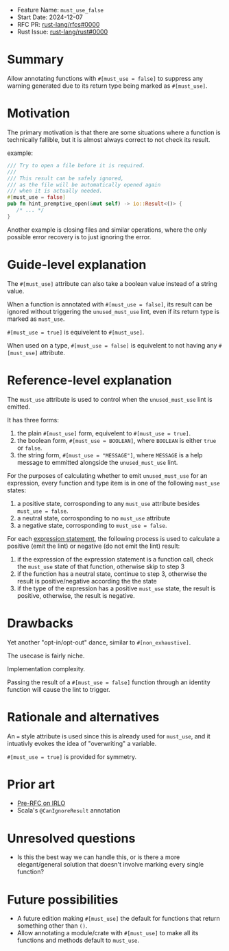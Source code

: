 - Feature Name: `must_use_false`
- Start Date: 2024-12-07
- RFC PR: [rust-lang/rfcs#0000](https://github.com/rust-lang/rfcs/pull/0000)
- Rust Issue: [rust-lang/rust#0000](https://github.com/rust-lang/rust/issues/0000)

# Summary
[summary]: #summary

Allow annotating functions with `#[must_use = false]` to suppress any warning generated due to its return type being marked as `#[must_use]`.

# Motivation
[motivation]: #motivation

The primary motivation is that there are some situations where a function is technically fallible, but it is almost always correct to not check its result.

example:
```rust
/// Try to open a file before it is required.
///
/// This result can be safely ignored,
/// as the file will be automatically opened again
/// when it is actually needed.
#[must_use = false]
pub fn hint_premptive_open(&mut self) -> io::Result<()> {
   /* ... */
}
```

Another example is closing files and similar operations, where the only possible error recovery is to just ignoring the error.

# Guide-level explanation
[guide-level-explanation]: #guide-level-explanation

The `#[must_use]` attribute can also take a boolean value instead of a string value.

When a function is annotated with `#[must_use = false]`, its result can be ignored without triggering the `unused_must_use` lint, even if its return type is marked as `must_use`.

`#[must_use = true]` is equivelent to `#[must_use]`.

When used on a type, `#[must_use = false]` is equivelent to not having any `#[must_use]` attribute.

# Reference-level explanation
[reference-level-explanation]: #reference-level-explanation

The `must_use` attribute is used to control when the `unused_must_use` lint is emitted.

It has three forms:
1. the plain `#[must_use]` form, equivelent to `#[must_use = true]`.
2. the boolean form, `#[must_use = BOOLEAN]`, where `BOOLEAN` is either `true` or `false`.
3. the string form, `#[must_use = "MESSAGE"]`, where `MESSAGE` is a help message to emmitted alongside the `unused_must_use` lint.

For the purposes of calculating whether to emit `unused_must_use` for an expression, every function and type item is in one of the following `must_use` states:
1. a positive state, corrosponding to any `must_use` attribute besides `must_use = false`.
2. a neutral state, corrosponding to no `must_use` attribute
3. a negative state, corrosponding to `must_use = false`.

For each
[expression statement](https://doc.rust-lang.org/reference/statements.html#expression-statements),
the following process is used to calculate a positive (emit the lint) or negative (do not emit the lint) result:
1. if the expression of the expression statement is a function call, check the `must_use` state of that function, otherwise skip to step 3
2. if the function has a neutral state, continue to step 3, otherwise the result is positive/negative according the the state
3. if the type of the expression has a positive `must_use` state, the result is positive, otherwise, the result is negative.


# Drawbacks
[drawbacks]: #drawbacks

Yet another "opt-in/opt-out" dance, similar to `#[non_exhaustive]`.

The usecase is fairly niche.

Implementation complexity.

Passing the result of a `#[must_use = false]` function through an identity function will cause the lint to trigger.

# Rationale and alternatives
[rationale-and-alternatives]: #rationale-and-alternatives

An `=` style attribute is used since this is already used for `must_use`, and it intuativly evokes the idea of "overwriting" a variable.

`#[must_use = true]` is provided for symmetry.

# Prior art
[prior-art]: #prior-art

* [Pre-RFC on IRLO](https://internals.rust-lang.org/t/pre-rfc-must-use-false/21861)
* Scala's `@CanIgnoreResult` annotation

# Unresolved questions
[unresolved-questions]: #unresolved-questions

- Is this the best way we can handle this, or is there a more elegant/general solution that doesn't involve marking every single function?

# Future possibilities
[future-possibilities]: #future-possibilities

* A future edition making `#[must_use]` the default for functions that return something other than `()`.
* Allow annotating a module/crate with `#[must_use]` to make all its functions and methods default to `must_use`.

